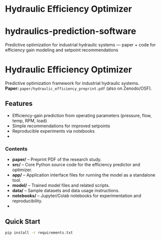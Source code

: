 # Hydraulic Efficiency Optimizer


# hydraulics-prediction-software
Predictive optimization for industrial hydraulic systems — paper + code for efficiency gain modeling and setpoint recommendations
# Hydraulic Efficiency Optimizer

Predictive optimization framework for industrial hydraulic systems.  
**Paper:** `paper/hydraulic_efficiency_preprint.pdf` (also on Zenodo/OSF).

## Features
- Efficiency-gain prediction from operating parameters (pressure, flow, temp, RPM, load)
- Simple recommendations for improved setpoints
- Reproducible experiments via notebooks
- 
### Contents
- **paper/** – Preprint PDF of the research study.
- **src/** – Core Python source code for the efficiency predictor and optimizer.
- **app/** – Application interface files for running the model as a standalone tool.
- **model/** – Trained model files and related scripts.
- **data/** – Sample datasets and data usage instructions.
- **notebooks/** – Jupyter/Colab notebooks for experimentation and reproducibility.
- 
## Quick Start
```bash
pip install -r requirements.txt
